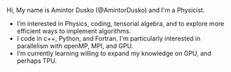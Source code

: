 Hi, My name is Amintor Dusko (@AmintorDusko) and I'm a Physicist.
-  I’m interested in Physics, coding, tensorial algebra, and to explore more efficient ways to implement algorithms. 
-  I code in c++, Python, and Fortran. I'm particularly interested in parallelism with openMP, MPI, and GPU.
-  I’m currently learning willing to expand my knowledge on GPU, and perhaps TPU.
<!---
AmintorDusko/AmintorDusko is a ✨ special ✨ repository because its `README.md` (this file) appears on your GitHub profile.
You can click the Preview link to take a look at your changes.
--->
